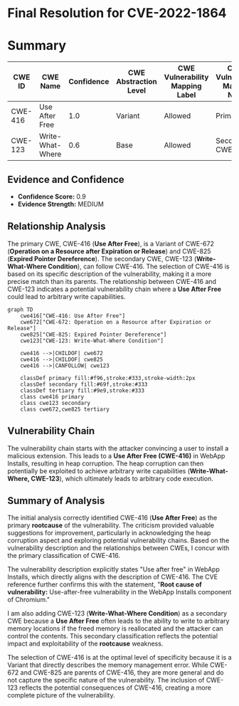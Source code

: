 # Final Resolution for CVE-2022-1864

# Summary
| CWE ID  | CWE Name             | Confidence | CWE Abstraction Level | CWE Vulnerability Mapping Label | CWE-Vulnerability Mapping Notes |
|---------|----------------------|------------|-----------------------|---------------------------------|-------------------------------|
| CWE-416 | Use After Free       | 1.0        | Variant              | Allowed                         | Primary CWE                   |
| CWE-123 | Write-What-Where     | 0.6        | Base              | Allowed                         | Secondary CWE                   |

## Evidence and Confidence

*   **Confidence Score:** 0.9
*   **Evidence Strength:** MEDIUM

## Relationship Analysis
The primary CWE, CWE-416 (**Use After Free**), is a Variant of CWE-672 (**Operation on a Resource after Expiration or Release**) and CWE-825 (**Expired Pointer Dereference**). The secondary CWE, CWE-123 (**Write-What-Where Condition**), can follow CWE-416. The selection of CWE-416 is based on its specific description of the vulnerability, making it a more precise match than its parents. The relationship between CWE-416 and CWE-123 indicates a potential vulnerability chain where a **Use After Free** could lead to arbitrary write capabilities.

```mermaid
graph TD
    cwe416["CWE-416: Use After Free"]
    cwe672["CWE-672: Operation on a Resource after Expiration or Release"]
    cwe825["CWE-825: Expired Pointer Dereference"]
    cwe123["CWE-123: Write-What-Where Condition"]
    
    cwe416 -->|CHILDOF| cwe672
    cwe416 -->|CHILDOF| cwe825
    cwe416 -->|CANFOLLOW| cwe123
    
    classDef primary fill:#f96,stroke:#333,stroke-width:2px
    classDef secondary fill:#69f,stroke:#333
    classDef tertiary fill:#9e9,stroke:#333
    class cwe416 primary
    class cwe123 secondary
    class cwe672,cwe825 tertiary
```

## Vulnerability Chain
The vulnerability chain starts with the attacker convincing a user to install a malicious extension. This leads to a **Use After Free (CWE-416)** in WebApp Installs, resulting in heap corruption. The heap corruption can then potentially be exploited to achieve arbitrary write capabilities (**Write-What-Where, CWE-123**), which ultimately leads to arbitrary code execution.

## Summary of Analysis
The initial analysis correctly identified CWE-416 (**Use After Free**) as the primary **rootcause** of the vulnerability. The criticism provided valuable suggestions for improvement, particularly in acknowledging the heap corruption aspect and exploring potential vulnerability chains. Based on the vulnerability description and the relationships between CWEs, I concur with the primary classification of CWE-416.

The vulnerability description explicitly states "Use after free" in WebApp Installs, which directly aligns with the description of CWE-416. The CVE reference further confirms this with the statement, "**Root cause of vulnerability:** Use-after-free vulnerability in the WebApp Installs component of Chromium."

I am also adding CWE-123 (**Write-What-Where Condition**) as a secondary CWE because a **Use After Free** often leads to the ability to write to arbitrary memory locations if the freed memory is reallocated and the attacker can control the contents. This secondary classification reflects the potential impact and exploitability of the **rootcause** weakness.

The selection of CWE-416 is at the optimal level of specificity because it is a Variant that directly describes the memory management error. While CWE-672 and CWE-825 are parents of CWE-416, they are more general and do not capture the specific nature of the vulnerability. The inclusion of CWE-123 reflects the potential consequences of CWE-416, creating a more complete picture of the vulnerability.